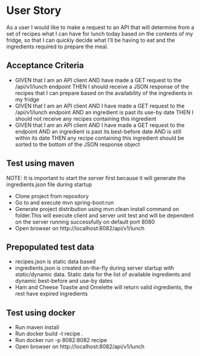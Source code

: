 # User Story
As a user I would like to make a request to an API that will determine from a set of recipes what I can 
have for lunch today based on the contents of my fridge, so that I can quickly decide what I’ll be having 
to eat and the ingredients required to prepare the meal.

## Acceptance Criteria

* GIVEN that I am an API client AND have made a GET request to the /api/v1/lunch endpoint THEN I should receive a JSON response of the recipes that I 
can prepare based on the availability of the ingredients in my fridge
* GIVEN that I am an API client AND I have made a GET request to the /api/v1/lunch endpoint 
AND an ingredient is past its use-by date THEN I should not receive any recipes containing this ingredient
* GIVEN that I am an API client AND I have made a GET request to the endpoint AND 
an ingredient is past its best-before date AND is still within its date THEN any recipe containing this 
ingredient should be sorted to the bottom of the JSON response object

## Test using maven
NOTE: It is important to start the server first because it will
generate the ingredients.json file during startup

* Clone project from repository
* Go to <project-dir> and execute mvn spring-boot:run
* Generate project distribution using mvn clean install command on <project-dir> folder.This will execute client and server unit test and will be dependent on the server running successfully on default port 8080
* Open browser on http://localhost:8082/api/v1/lunch

## Prepopulated test data
* recipes.json is static data based 
* ingredients.json is created on-the-fly during server startup with static/dynamic data. Static data for the list of available ingredients and dynamic best-before and use-by dates
* Ham and Cheese Toastie and Omelette will return valid ingredients, the rest have expired ingredients

## Test using docker
* Run maven install
* Run docker build -t recipe .
* Run docker run -p 8082:8082 recipe
* Open browser on http://localhost:8082/api/v1/lunch
